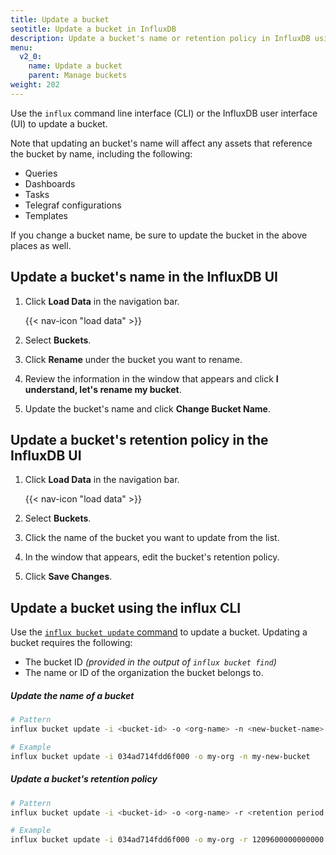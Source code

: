 ```yaml
---
title: Update a bucket
seotitle: Update a bucket in InfluxDB
description: Update a bucket's name or retention policy in InfluxDB using the InfluxDB UI or the influx CLI.
menu:
  v2_0:
    name: Update a bucket
    parent: Manage buckets
weight: 202
---
```


Use the `influx` command line interface (CLI) or the InfluxDB user interface (UI) to update a bucket.

Note that updating an bucket's name will affect any assets that reference the bucket by name, including the following:

  - Queries
  - Dashboards
  - Tasks
  - Telegraf configurations
  - Templates

If you change a bucket name, be sure to update the bucket in the above places as well.


## Update a bucket's name in the InfluxDB UI

1. Click **Load Data** in the navigation bar.

    {{< nav-icon "load data" >}}

2. Select **Buckets**.
3. Click **Rename** under the bucket you want to rename.
4. Review the information in the window that appears and click **I understand, let's rename my bucket**.
5. Update the bucket's name and click **Change Bucket Name**.

## Update a bucket's retention policy in the InfluxDB UI

1. Click **Load Data** in the navigation bar.

    {{< nav-icon "load data" >}}

2. Select **Buckets**.
3. Click the name of the bucket you want to update from the list.
4. In the window that appears, edit the bucket's retention policy.
5. Click **Save Changes**.

## Update a bucket using the influx CLI

Use the [`influx bucket update` command](/v2.0/reference/cli/influx/bucket/update)
to update a bucket. Updating a bucket requires the following:

- The bucket ID _(provided in the output of `influx bucket find`)_
- The name or ID of the organization the bucket belongs to.

##### Update the name of a bucket
```sh
# Pattern
influx bucket update -i <bucket-id> -o <org-name> -n <new-bucket-name>

# Example
influx bucket update -i 034ad714fdd6f000 -o my-org -n my-new-bucket
```

##### Update a bucket's retention policy
```sh
# Pattern
influx bucket update -i <bucket-id> -o <org-name> -r <retention period in nanoseconds>

# Example
influx bucket update -i 034ad714fdd6f000 -o my-org -r 1209600000000000
```

